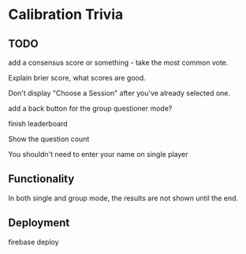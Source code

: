 # Calibration Trivia

## TODO

add a consensus score or something - take the most common vote.

Explain brier score, what scores are good.

Don't display "Choose a Session" after you've already selected one.

add a back button for the group questioner mode?

finish leaderboard

Show the question count

You shouldn't need to enter your name on single player

## Functionality

In both single and group mode, the results are not shown until the end.

## Deployment

firebase deploy
